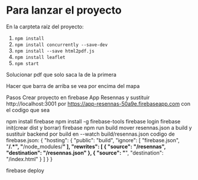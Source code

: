 # Para lanzar el proyecto

En la carpteta raíz del proyecto:

1. `npm install`
2. `npm install concurrently --save-dev`
3. `npm install --save html2pdf.js`
4. `npm install leaflet`
5. `npm start`

Solucionar pdf que solo saca la de la primera

Hacer que barra de arriba se vea por encima del mapa

Pasos
Crear proyecto en firebase App Resennas y sustituir http://localhost:3001 por https://app-resennas-50a9e.firebaseapp.com con el codigo que sea

npm install firebase
npm install -g firebase-tools
firebase login
firebase init(crear dist y borrar)
firebase
npm run build
mover resennas.json a build y sustituir backend por build en --watch build/resennas.json
codigo de firebase.json: 
{
  "hosting": {
    "public": "build",
    "ignore": [
      "firebase.json",
      "**/.*",
      "**/node_modules/**"
    ],
    "rewrites": [
      {
        "source": "/resennas",
        "destination": "/resennas.json"
      },
      {
        "source": "**",
        "destination": "/index.html"
      }
    ]
  }
}
 
firebase deploy


